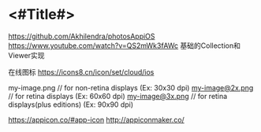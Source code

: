 #  <#Title#>



https://github.com/Akhilendra/photosAppiOS
https://www.youtube.com/watch?v=QS2mWk3fAWc
基础的Collection和Viewer实现

在线图标
https://icons8.cn/icon/set/cloud/ios

my-image.png     // for non-retina displays (Ex: 30x30 dpi)
my-image@2x.png  // for retina displays (Ex: 60x60 dpi)
my-image@3x.png  // for retina displays(plus editions) (Ex: 90x90 dpi)


https://appicon.co/#app-icon
http://appiconmaker.co/
